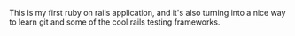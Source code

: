 This is my first ruby on rails application, and it's also turning into a nice way to learn git and some of the cool rails testing frameworks.
